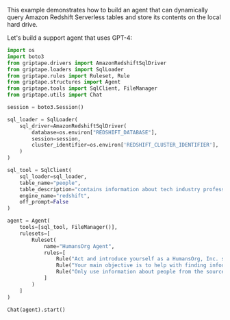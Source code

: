 This example demonstrates how to build an agent that can dynamically query Amazon Redshift Serverless tables and store its contents on the local hard drive.

Let's build a support agent that uses GPT-4:

```python
import os
import boto3
from griptape.drivers import AmazonRedshiftSqlDriver
from griptape.loaders import SqlLoader
from griptape.rules import Ruleset, Rule
from griptape.structures import Agent
from griptape.tools import SqlClient, FileManager
from griptape.utils import Chat

session = boto3.Session()

sql_loader = SqlLoader(
    sql_driver=AmazonRedshiftSqlDriver(
        database=os.environ["REDSHIFT_DATABASE"],
        session=session,
        cluster_identifier=os.environ['REDSHIFT_CLUSTER_IDENTIFIER'],
    )
)

sql_tool = SqlClient(
    sql_loader=sql_loader,
    table_name="people",
    table_description="contains information about tech industry professionals",
    engine_name="redshift",
    off_prompt=False
)

agent = Agent(
    tools=[sql_tool, FileManager()],
    rulesets=[
        Ruleset(
            name="HumansOrg Agent",
            rules=[
                Rule("Act and introduce yourself as a HumansOrg, Inc. support agent"),
                Rule("Your main objective is to help with finding information about people"),
                Rule("Only use information about people from the sources available to you")
            ]
        )
    ]
)

Chat(agent).start()
```
